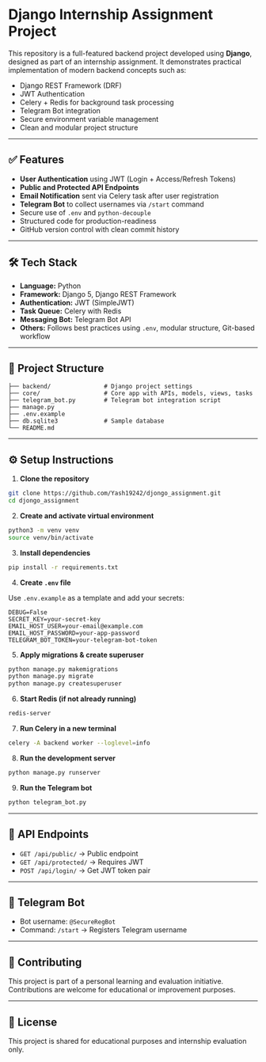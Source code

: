 
# Django Internship Assignment Project

This repository is a full-featured backend project developed using **Django**, designed as part of an internship assignment. It demonstrates practical implementation of modern backend concepts such as:

- Django REST Framework (DRF)
- JWT Authentication
- Celery + Redis for background task processing
- Telegram Bot integration
- Secure environment variable management
- Clean and modular project structure

---

## ✅ Features

- **User Authentication** using JWT (Login + Access/Refresh Tokens)
- **Public and Protected API Endpoints**
- **Email Notification** sent via Celery task after user registration
- **Telegram Bot** to collect usernames via `/start` command
- Secure use of `.env` and `python-decouple`
- Structured code for production-readiness
- GitHub version control with clean commit history

---

## 🛠️ Tech Stack

- **Language:** Python
- **Framework:** Django 5, Django REST Framework
- **Authentication:** JWT (SimpleJWT)
- **Task Queue:** Celery with Redis
- **Messaging Bot:** Telegram Bot API
- **Others:** Follows best practices using `.env`, modular structure, Git-based workflow

---

## 📁 Project Structure

```
├── backend/               # Django project settings
├── core/                  # Core app with APIs, models, views, tasks
├── telegram_bot.py        # Telegram bot integration script
├── manage.py
├── .env.example
├── db.sqlite3             # Sample database
└── README.md
```

---

## ⚙️ Setup Instructions

1. **Clone the repository**

```bash
git clone https://github.com/Yash19242/djongo_assignment.git
cd djongo_assignment
```

2. **Create and activate virtual environment**

```bash
python3 -m venv venv
source venv/bin/activate
```

3. **Install dependencies**

```bash
pip install -r requirements.txt
```

4. **Create `.env` file**

Use `.env.example` as a template and add your secrets:

```env
DEBUG=False
SECRET_KEY=your-secret-key
EMAIL_HOST_USER=your-email@example.com
EMAIL_HOST_PASSWORD=your-app-password
TELEGRAM_BOT_TOKEN=your-telegram-bot-token
```

5. **Apply migrations & create superuser**

```bash
python manage.py makemigrations
python manage.py migrate
python manage.py createsuperuser
```

6. **Start Redis (if not already running)**

```bash
redis-server
```

7. **Run Celery in a new terminal**

```bash
celery -A backend worker --loglevel=info
```

8. **Run the development server**

```bash
python manage.py runserver
```

9. **Run the Telegram bot**

```bash
python telegram_bot.py
```

---

## 🔐 API Endpoints

- `GET /api/public/` → Public endpoint
- `GET /api/protected/` → Requires JWT
- `POST /api/login/` → Get JWT token pair

---

## 💬 Telegram Bot

- Bot username: `@SecureRegBot`
- Command: `/start` → Registers Telegram username

---

## 🤝 Contributing

This project is part of a personal learning and evaluation initiative. Contributions are welcome for educational or improvement purposes.

---

## 📄 License

This project is shared for educational purposes and internship evaluation only.
